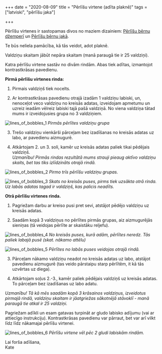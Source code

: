 +++
date = "2020-08-09"
title = "Pērlīšu virtene (adīta plaknē)"
tags = ["latviski", "pērlīšu jaka"]

+++

Pērlīšu virtenes ir sastopamas divos no maziem dizainiem: [Pērlīšu bērnu džemperī](https://www.ravelry.com/patterns/library/glassbeads-children-pullover) un [Pērlīšu bērnu jakā](https://www.ravelry.com/patterns/library/glassbeads-children-cardigan).

Te būs neliela pamācība, kā tās veidot, adot plaknē. 

<!--more-->

Valdziņu skaitam jābūt nepāra skaitam (manā paraugā tie ir 25 valdziņi).

Katra pērlīšu virtene sastāv no divām rindām. Abas tiek adītas, izmantojot kontrastkrāsas pavedienu.

**Pirmā pērlīšu virtenes rinda:**

1. Pirmais valdziņš tiek nocelts.

2. Ar kontrastkrāsas pavedienu otrajā izadām 1 valdziņu labiski, un, nenoceļot veco valdziņu no kreisās adatas, izveidojam apmetumu un uzreiz ieadām vēlreiz labiski tajā pašā valdziņā. No viena valdziņa tātad mums ir izveidojusies grupa no 3 valdziņiem. 

![lines_of_bobbles_1](../images/lines_of_bobbles_1.webp)
*Pirmās pērlītes valdziņu grupa*

3. Trešo valdziņu vienkārši pārceļam bez izadīšanas no kreisās adatas uz labo, ar pavedienu aizmugurē.

4. Atkārtojam 2. un 3. soli, kamēr uz kreisās adatas paliek tikai pēdējais valdziņš.  
*Uzmanību! Pirmās rindas rezultātā mums strauji pieaug aktīvo valdziņu skaits, bet tas tiks izlīdzināts otrajā rindā.*

![lines_of_bobbles_2](../images/lines_of_bobbles_2.webp)
*Pirmo trīs pērlīšu valdziņu grupas.*

![lines_of_bobbles_3](../images/lines_of_bobbles_3.webp)
*Skats no kreisās puses, pirms tiek uzsākta otrā rinda. Uz labās adatas tagad ir valdziņš, kas palicis neadīts.*

**Otrā pērlīšu virtenes rinda.**

1. Pagriežam darbu ar kreiso pusi pret sevi, atstājot pēdējo valdziņu uz kreisās adatas.

2. Saadām kopā 3 valdziņus no pērlītes pirmās grupas, aiz aizmugurējās sieniņas (tā veidojas pērlīte ar skaistāku reljefu). 

![lines_of_bobbles_4](../images/lines_of_bobbles_4.webp)
*No kreisās puses, kurā adām, pērlītes neredz. Tās paliek labajā pusē (skat. nākamo attēlu)*

![lines_of_bobbles_5](../images/lines_of_bobbles_5.webp)
*Pērlītes no labās puses veidojas otrajā rindā.*

3. Pārceļam nākamo valdziņu neadot no kreisās adatas uz labo, atstājot pavedienu aizmugurē (tas veido pārstaipu starp pērlītēm, it kā tās uzvērtas uz diega).

4. Atkārtojam soļus 2.-3., kamēr paliek pēdējais valdziņš uz kreisās adatas. To pārceļam bez izadīšanas uz labo adatu.

*Uzmanību! Tā kā mēs saadām kopā 3 krāsainos valdziņus, izveidotus pirmajā rindā, valdziņu skaitam ir jāatgriežas sākotnējā stāvoklī - manā paraugā tie atkal ir 25 valdziņi.*

Pagriežam adīkli un esam gatavas turpināt ar gludo labisko adījumu (vai ar attiecīgo instrukciju). Kontrastkrāsas pavedienu var pārraut, bet var arī vilkt līdz līdz nākamajai pērlīšu virtenei.

![lines_of_bobbles_6](../images/lines_of_bobbles_6.webp)
*Pērlīšu virtene vēl pēc 2 gludi labiskām rindām.*

Lai forša adīšana,  
Kate
